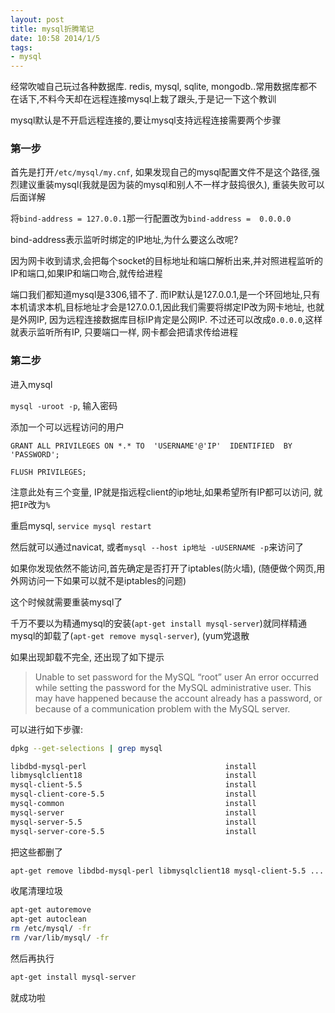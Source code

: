 ```yaml
---
layout: post
title: mysql折腾笔记
date: 10:58 2014/1/5
tags:
- mysql
---
```


经常吹嘘自己玩过各种数据库. redis, mysql, sqlite, mongodb..常用数据库都不在话下,不料今天却在远程连接mysql上栽了跟头,于是记一下这个教训

mysql默认是不开启远程连接的,要让mysql支持远程连接需要两个步骤

### 第一步

首先是打开`/etc/mysql/my.cnf`, 如果发现自己的mysql配置文件不是这个路径,强烈建议重装mysql(我就是因为装的mysql和别人不一样才鼓捣很久), 重装失败可以后面详解

将`bind-address = 127.0.0.1`那一行配置改为`bind-address =  0.0.0.0`

bind-address表示监听时绑定的IP地址,为什么要这么改呢?

因为网卡收到请求,会把每个socket的目标地址和端口解析出来,并对照进程监听的IP和端口,如果IP和端口吻合,就传给进程

端口我们都知道mysql是3306,错不了. 而IP默认是127.0.0.1,是一个环回地址,只有本机请求本机,目标地址才会是127.0.0.1,因此我们需要将绑定IP改为网卡地址, 也就是外网IP, 因为远程连接数据库目标IP肯定是公网IP. 不过还可以改成`0.0.0.0`,这样就表示监听所有IP, 只要端口一样, 网卡都会把请求传给进程


### 第二步

进入mysql

`mysql -uroot -p`, 输入密码

添加一个可以远程访问的用户

```mysql
GRANT ALL PRIVILEGES ON *.* TO  'USERNAME'@'IP'  IDENTIFIED  BY  'PASSWORD';

FLUSH PRIVILEGES;
```

注意此处有三个变量, IP就是指远程client的ip地址,如果希望所有IP都可以访问, 就把`IP`改为`%`

重启mysql, `service mysql restart`

然后就可以通过navicat, 或者`mysql --host ip地址 -uUSERNAME -p`来访问了

如果你发现依然不能访问,首先确定是否打开了iptables(防火墙), (随便做个网页,用外网访问一下如果可以就不是iptables的问题)

这个时候就需要重装mysql了

千万不要以为精通mysql的安装(`apt-get install mysql-server`)就同样精通mysql的卸载了(`apt-get remove mysql-server`), (yum党退散

如果出现卸载不完全, 还出现了如下提示

> Unable to set password for the MySQL “root” user  An error occurred while setting the password for the MySQL administrative user. This may have happened because the account already has a password, or because of a communication problem with the MySQL server.

可以进行如下步骤:

```sh
dpkg --get-selections | grep mysql

libdbd-mysql-perl                               install
libmysqlclient18                                install
mysql-client-5.5                                install
mysql-client-core-5.5                           install
mysql-common                                    install
mysql-server                                    install
mysql-server-5.5                                install
mysql-server-core-5.5                           install
```

把这些都删了

```sh
apt-get remove libdbd-mysql-perl libmysqlclient18 mysql-client-5.5 ... --purge
```

收尾清理垃圾

```sh
apt-get autoremove
apt-get autoclean
rm /etc/mysql/ -fr
rm /var/lib/mysql/ -fr
```

然后再执行

```sh
apt-get install mysql-server
```

就成功啦








